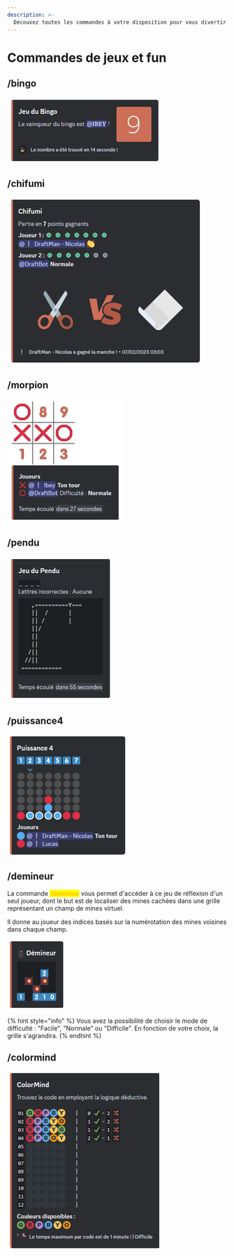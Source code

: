 ```yaml
---
description: >-
  Découvez toutes les commandes à votre disposition pour vous divertir avec les membres de votre serveur.
---
```


# Commandes de jeux et fun

## /bingo

![Aperçu du jeu "Bingo"](../.gitbook/assets/games-fun-commands/bingo.png)

## /chifumi

![Aperçu du jeu "Chifumi"](../.gitbook/assets/games-fun-commands/chifumi.png)

## /morpion

![Aperçu du jeu "Pendu"](../.gitbook/assets/games-fun-commands/morpion.png)

## /pendu

![Aperçu du jeu "Pendu"](../.gitbook/assets/games-fun-commands/pendu.png)

## /puissance4

![Aperçu du jeu "Puissance 4"](../.gitbook/assets/games-fun-commands/puissance4.png)

## /demineur

La commande <mark style="color:orange;">/demineur</mark> vous permet d'accéder à ce jeu de réflexion d'un seul joueur,  dont le but est de localiser des mines cachées dans une grille représentant un champ de mines virtuel.

Il donne au joueur des indices basés sur la numérotation des mines voisines dans chaque champ.

![Aperçu du jeu "Démineur"](../.gitbook/assets/games-fun-commands/demineur.png)

{% hint style="info" %}
Vous avez la possibilité de choisir le mode de difficulté : "Facile", "Normale" ou "Difficile". En fonction de votre choix, la grille s'agrandira.
{% endhint %}

## /colormind

![Aperçu du jeu "ColorMind"](../.gitbook/assets/games-fun-commands/colormind.png)
